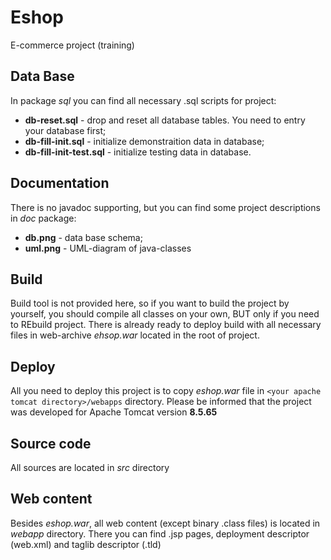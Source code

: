 # Eshop
E-commerce project (training)

## Data Base 
In package *sql* you can find all necessary .sql scripts for project:
+ **db-reset.sql** - drop and reset all database tables. You need to entry your database first;
+ **db-fill-init.sql** - initialize demonstraition data in database;
+ **db-fill-init-test.sql** - initialize testing data in database.

## Documentation
There is no javadoc supporting, but you can find some project descriptions in *doc* package:
+ **db.png** - data base schema;
+ **uml.png** - UML-diagram of java-classes

## Build
Build tool is not provided here, so if you want to build the project by yourself, you should compile all classes on your own, BUT
only if you need to REbuild project.
There is already ready to deploy build with all necessary files in web-archive *ehsop.war* located in the root of project.

## Deploy
All you need to deploy this project is to copy *eshop.war* file in `<your apache tomcat directory>/webapps` directory. Please be informed that the project was developed for Apache Tomcat
version **8.5.65** 

## Source code
All sources are located in *src* directory

## Web content
Besides *eshop.war*, all web content (except binary .class files) is located in *webapp* directory. There you can find .jsp pages, deployment descriptor (web.xml) and taglib descriptor (.tld)



